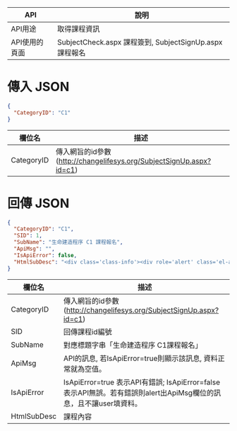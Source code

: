 API | 說明 
---------|----------
API用途 | 取得課程資訊
API使用的頁面 | SubjectCheck.aspx 課程簽到, SubjectSignUp.aspx 課程報名


<div><h1>傳入 JSON</h1></div>

```json
{
  "CategoryID": "C1"
}
```

欄位名 | 描述 
---------|----------
CategoryID | 傳入網旨的id參數(http://changelifesys.org/SubjectSignUp.aspx?id=c1)


<div><h1>回傳 JSON</h1></div>

```json
{
  "CategoryID": "C1",
  "SID": 1,
  "SubName": "生命建造程序 C1 課程報名",
  "ApiMsg": "",
  "IsApiError": false,
  "HtmlSubDesc": "<div class='class-info'><div role='alert' class='el-alert el-alert--info'><!----><div class='el-alert__content'><!----><p class='el-alert__description'>本表個人資料將作建檔處理，並於日後會務活動運作之目的內，由教會及同工作為聯絡通訊、關懷及相關合理運用。我們會盡善良管理人責任，妥善保管資料，避免外洩或不當用途之使用。</p><i class='el-alert__closebtn el-icon-close' style='display: none;'></i></div></div><ul class='class-detail'><li><div class='class-detail-title'>報名條件：</div><div class='class-detail-text'>2018年1月~2018年12月來的新朋友，或是還沒上過的會友。</div></li><li><div class='class-detail-title'>上課日期：</div><div class='class-detail-text'>08/05(日)、08/12(日) 下午 14:30~17:30</div></li><li><div class='class-detail-title'>地點：</div><div class='class-detail-text'>江子翠行道會主會堂</div></li><li><div class='class-detail-title'>報名日期：</div><div class='class-detail-text'>即日起~07/31(二) 截止報名，之後請現場報名。</div></li></ul></div>"
}
```

欄位名 | 描述 
---------|----------
CategoryID | 傳入網旨的id參數(http://changelifesys.org/SubjectSignUp.aspx?id=c1)
SID | 回傳課程id編號
SubName | 對應標題字串「生命建造程序 C1課程報名」
ApiMsg | API的訊息, 若IsApiError=true則顯示該訊息, 資料正常就為空值。
IsApiError | IsApiError=true 表示API有錯誤; IsApiError=false 表示API無誤。若有錯誤則alert出ApiMsg欄位的訊息，且不讓user填資料。
HtmlSubDesc | 課程內容
